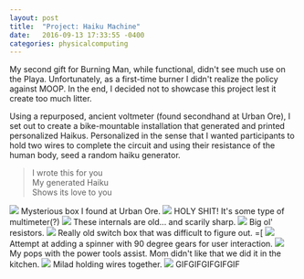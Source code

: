 ```yaml
---
layout: post
title:  "Project: Haiku Machine"
date:   2016-09-13 17:33:55 -0400
categories: physicalcomputing
---
```


My second gift for Burning Man, while functional, didn't
see much use on the Playa. Unfortunately, as a first-time burner I
didn't realize the policy against MOOP. In the end, I decided not to showcase this
project lest it create too much litter.

Using a repurposed, ancient voltmeter (found secondhand at Urban Ore), I
set out to create a bike-mountable installation that generated and printed personalized Haikus. Personalized in the sense that I wanted participants to hold two wires to complete the circuit and using their resistance of the human body, seed a random haiku generator.

> I wrote this for you  
My generated Haiku  
Shows its love to you

![](/assets/img/haiku/01.jpg)
Mysterious box I found at Urban Ore.
![](/assets/img/haiku/02.jpg)
HOLY SHIT! It's some type of multimeter(?)
![](/assets/img/haiku/03.jpg)
These internals are old... and scarily sharp.
![](/assets/img/haiku/04.jpg)
Big ol' resistors.
![](/assets/img/haiku/05.jpg)
Really old switch box that was difficult to figure out. =[
![](/assets/img/haiku/06.jpg)
Attempt at adding a spinner with 90 degree gears for user interaction.
![](/assets/img/haiku/07.jpg)
My pops with the power tools assist. Mom didn't like that we did it in the kitchen.
![](/assets/img/haiku/08.jpg)
Milad holding wires together.
![](/assets/img/haiku/cover.gif)
GIFGIFGIFGIFGIF
